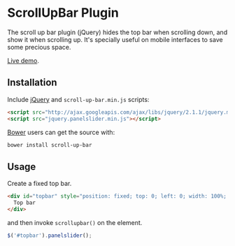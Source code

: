 # ScrollUpBar Plugin

The scroll up bar plugin (jQuery) hides the top bar when scrolling down, and
show it when scrolling up. It's specially useful on mobile interfaces to save
some precious space.

[Live demo](http://eduardomb.github.io/scroll-up-bar).

## Installation

Include [jQuery](http://ajax.googleapis.com/ajax/libs/jquery/1.10.2/jquery.min.js) and `scroll-up-bar.min.js` scripts:
```html
<script src="http://ajax.googleapis.com/ajax/libs/jquery/2.1.1/jquery.min.js"></script>
<script src="jquery.panelslider.min.js"></script>
```

[Bower](https://github.com/bower/bower) users can get the source with:

```sh
bower install scroll-up-bar
```

## Usage

Create a fixed top bar.
```html
<div id="topbar" style="position: fixed; top: 0; left: 0; width: 100%; background: #ccc;">
  Top bar
</div>
```

and then invoke `scrollupbar()` on the element.
```javascript
$('#topbar').panelslider();
```
